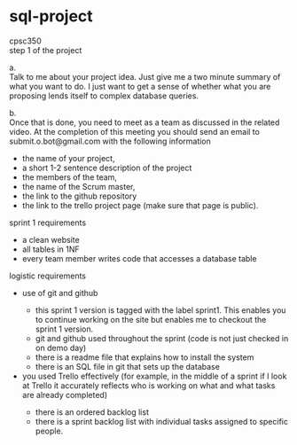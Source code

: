 # sql-project
cpsc350<br>
step 1 of the project<br>
<p>a.<br>Talk to me about your project idea. Just give me a two minute summary of what you want to do. I just want to get a sense of whether what you are proposing lends itself to complex database queries.</p>
<p>b.<br>Once that is done, you need to meet as a team as discussed in the related video. At the completion of this meeting you should send an email to submit.o.bot@gmail.com with the following information</p>
<ul>
<li>the name of your project, </li>
<li>a short 1-2 sentence description of the project</li>
<li>the members of the team, </li>
<li>the name of the Scrum master, </li>
<li>the link to the github repository </li>
<li>the link to the trello project page (make sure that page is public).</li>
</ul>

sprint 1 requirements

<ul>
<li>a clean website</li>
<li>all tables in 1NF</li>
<li>every team member writes code that accesses a database table</li>
</ul>

logistic requirements
<ul>
<li>use of git and github</li>
<ul>
<li>this sprint 1 version is tagged with the label sprint1. This enables you to continue working on the site but enables me to checkout the sprint 1 version.</li>
<li>git and github used throughout the sprint  (code is not just checked in on demo day)</li>
<li>there is a readme file that explains how to install the system</li>
<li>there is an SQL file in git that sets up the database</li>
</ul>
<li>you used Trello effectively (for example, in the middle of a sprint if I look at Trello it accurately reflects who is working on what and what tasks are already completed)</li>
<ul>
<li>there is an ordered backlog list</li>
<li>there is a sprint backlog list with individual tasks assigned to specific people.</li>
</ul>
</ul>
